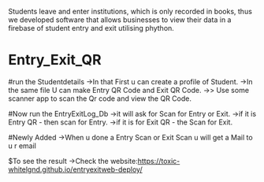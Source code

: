 Students leave and enter institutions, which is only recorded in books, thus we developed software that allows businesses to view their data in a firebase of student entry and exit utilising phython.



# Entry_Exit_QR

#run the Studentdetails 
        ->In that First u can create a profile of Student.
        ->In the same file U can make Entry QR Code and Exit QR Code.
              ->> Use some scanner app to scan the Qr code and view the QR Code.

#Now run the EntryExitLog_Db
        ->it will ask for Scan for Entry or Exit.
        ->if it is Entry QR - then scan for Entry.
        ->if it is for Exit QR - the Scan for Exit.
        
#Newly Added
        ->When u done a Entry Scan or Exit Scan u will get a Mail to u r email
        
$To see the result
        ->Check the website:https://toxic-whitelgnd.github.io/entryexitweb-deploy/
        
